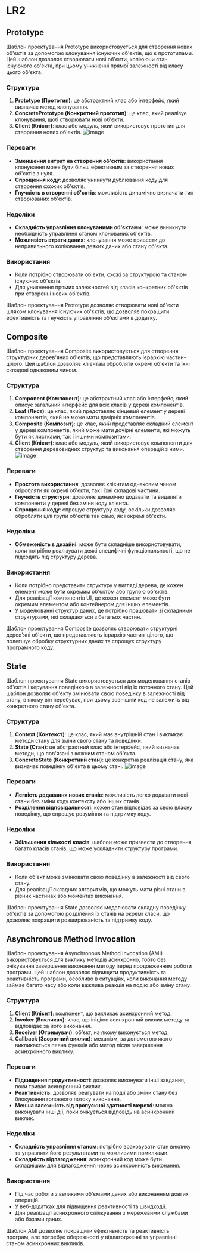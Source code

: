 # LR2

## Prototype

Шаблон проектування Prototype використовується для створення нових об'єктів за допомогою клонування існуючих об'єктів, що є прототипами. Цей шаблон дозволяє створювати нові об'єкти, копіюючи стан існуючого об'єкта, при цьому уникненні прямої залежності від класу цього об'єкта.

### Структура
1. **Prototype (Прототип)**: це абстрактний клас або інтерфейс, який визначає метод клонування.
2. **ConcretePrototype (Конкретний прототип)**: це клас, який реалізує клонування, щоб створювати нові об'єкти.
3. **Client (Клієнт)**: клас або модуль, який використовує прототип для створення нових об'єктів.
![image](https://github.com/batl64/Lr2_Net/blob/main/1.png?raw=true)


### Переваги
- **Зменшення витрат на створення об'єктів**: використання клонування може бути більш ефективним за створення нових об'єктів з нуля.
- **Спрощення коду**: дозволяє уникнути дублювання коду для створення схожих об'єктів.
- **Гнучкість в створенні об'єктів**: можливість динамічно визначати тип створюваних об'єктів.

### Недоліки
- **Складність управління клонуваними об'єктами**: може виникнути необхідність управління станом клонованих об'єктів.
- **Можливість втрати даних**: клонування може привести до неправильного копіювання деяких даних або стану об'єкта.

### Використання
- Коли потрібно створювати об'єкти, схожі за структурою та станом існуючих об'єктів.
- Для уникнення прямих залежностей від класів конкретних об'єктів при створенні нових об'єктів.

Шаблон проектування Prototype дозволяє створювати нові об'єкти шляхом клонування існуючих об'єктів, що дозволяє покращити ефективність та гнучкість управління об'єктами в додатку.

## Composite
Шаблон проектування Composite використовується для створення структурних дерев'яних об'єктів, що представляють ієрархію частин-цілого. Цей шаблон дозволяє клієнтам обробляти окремі об'єкти та їхні складові однаковим чином.

### Структура
1. **Component (Компонент)**: це абстрактний клас або інтерфейс, який описує загальний інтерфейс для всіх класів у дереві компонентів.
2. **Leaf (Лист)**: це клас, який представляє кінцевий елемент у дереві компонентів, який не може мати дочірніх компонентів.
3. **Composite (Композит)**: це клас, який представляє складний елемент у дереві компонентів, який може мати дочірні елементи, які можуть бути як листками, так і іншими композитами.
4. **Client (Клієнт)**: клас або модуль, який використовує компоненти для створення деревовидних структур та виконання операцій з ними.
![image](https://github.com/batl64/Lr2_Net/blob/main/2.png?raw=true)

### Переваги
- **Простота використання**: дозволяє клієнтам однаковим чином обробляти як окремі об'єкти, так і їхні складові частини.
- **Гнучкість структури**: дозволяє динамічно додавати та видаляти компоненти у дереві без зміни коду клієнта.
- **Спрощення коду**: спрощує структуру коду, оскільки дозволяє обробляти цілі групи об'єктів так само, як і окремі об'єкти.

### Недоліки
- **Обмеженість в дизайні**: може бути складніше використовувати, коли потрібно реалізувати деякі специфічні функціональності, що не підходять під структуру дерева.

### Використання
- Коли потрібно представити структуру у вигляді дерева, де кожен елемент може бути окремим об'єктом або групою об'єктів.
- Для реалізації компонентів UI, де кожен елемент може бути окремим елементом або контейнером для інших елементів.
- У моделюванні структур даних, де потрібно працювати зі складними структурами, які складаються з багатьох частин.

Шаблон проектування Composite дозволяє створювати структурні дерев'яні об'єкти, що представляють ієрархію частин-цілого, що полегшує обробку структурних даних та спрощує структуру програмного коду.

## State
Шаблон проектування State використовується для моделювання станів об'єктів і керування поведінкою в залежності від їх поточного стану. Цей шаблон дозволяє об'єкту змінювати свою поведінку в залежності від стану, в якому він перебуває, при цьому зовнішній код не залежить від конкретного стану об'єкта.

### Структура
1. **Context (Контекст)**: це клас, який має внутрішній стан і викликає методи стану для зміни свого стану та поведінки.
2. **State (Стан)**: це абстрактний клас або інтерфейс, який визначає методи, що пов'язані з кожним станом об'єкта.
3. **ConcreteState (Конкретний стан)**: це конкретна реалізація стану, яка визначає поведінку об'єкта в цьому стані.
![image](https://github.com/batl64/Lr2_Net/blob/main/3.png?raw=true)
### Переваги
- **Легкість додавання нових станів**: можливість легко додавати нові стани без зміни коду контексту або інших станів.
- **Розділення відповідальності**: кожен стан відповідає за свою власну поведінку, що спрощує розуміння та підтримку коду.

### Недоліки
- **Збільшення кількості класів**: шаблон може призвести до створення багато класів станів, що може ускладнити структуру програми.

### Використання
- Коли об'єкт може змінювати свою поведінку в залежності від свого стану.
- Для реалізації складних алгоритмів, що можуть мати різні стани в різних частинах або моментах виконання.

Шаблон проектування State дозволяє моделювати складну поведінку об'єктів за допомогою розділення їх станів на окремі класи, що дозволяє покращити розширюваність та підтримку коду.

## Asynchronous Method Invocation
Шаблон проектування Asynchronous Method Invocation (AMI) використовується для виклику методів асинхронно, тобто без очікування завершення виконання методу перед продовженням роботи програми. Цей шаблон дозволяє підвищити продуктивність та реактивність програми, особливо в ситуаціях, коли виконання методу займає багато часу або коли важлива реакція на подію або зміну стану.

### Структура
1. **Client (Клієнт)**: компонент, що викликає асинхронний метод.
2. **Invoker (Викликач)**: клас, що ініціює асинхронний виклик методу та відповідає за його виконання.
3. **Receiver (Отримувач)**: об'єкт, на якому виконується метод.
4. **Callback (Зворотний виклик)**: механізм, за допомогою якого викликається певна функція або метод після завершення асинхронного виклику.

### Переваги
- **Підвищення продуктивності**: дозволяє виконувати інші завдання, поки триває асинхронний виклик.
- **Реактивність**: дозволяє реагувати на події або зміни стану без блокування головного потоку виконання.
- **Менша залежність від пропускної здатності мережі**: можна виконувати інші дії, поки очікується відповідь на асинхронний виклик.

### Недоліки
- **Складність управління станом**: потрібно враховувати стан виклику та управляти його результатами та можливими помилками.
- **Складність відлагодження**: асинхронний код може бути складнішим для відлагодження через асинхронність виконання.

### Використання
- Під час роботи з великими об'ємами даних або виконанням довгих операцій.
- У веб-додатках для підвищення реактивності та швидкодії.
- Для реалізації асинхронного спілкування з мережевими службами або базами даних.

Шаблон AMI дозволяє покращити ефективність та реактивність програм, але потребує обережності у відлагодженні та управлінні станом асинхронних викликів.
